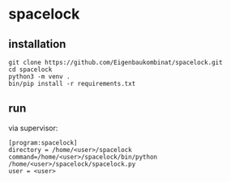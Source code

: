 # spacelock

## installation
```
git clone https://github.com/Eigenbaukombinat/spacelock.git
cd spacelock
python3 -m venv .
bin/pip install -r requirements.txt
```

## run

via supervisor:

```
[program:spacelock]
directory = /home/<user>/spacelock
command=/home/<user>/spacelock/bin/python /home/<user>/spacelock/spacelock.py
user = <user>
```
